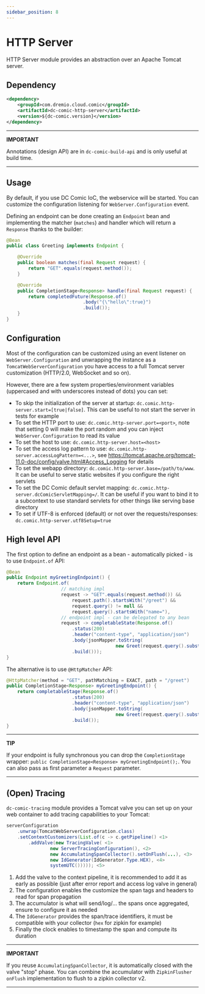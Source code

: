```yaml
---
sidebar_position: 8
---
```


# HTTP Server

HTTP Server module provides an abstraction over an Apache Tomcat server.

## Dependency

```xml
<dependency>
	<groupId>com.dremio.cloud.comic</groupId>
	<artifactId>dc-comic-http-server</artifactId>
	<version>${dc-comic.version}</version>
</dependency>
```

---
**IMPORTANT**

Annotations (design API) are in `dc-comic-build-api` and is only useful at build time.

---

## Usage

By default, if you use DC Comic IoC, the webservice will be started.
You can customize the configuration listening for `WebServer.Configuration` event.

Defining an endpoint can be done creating an `Endpoint` bean and implementing the matcher (`matches`) and handler which will return a `Response` thanks to the builder:

```java
@Bean
public class Greeting implements Endpoint {

	@Override
	public boolean matches(final Request request) {
		return "GET".equals(request.method());
	}

	@Override
	public CompletionStage<Response> handle(final Request request) {
		return completedFuture(Response.of()
							.body("{\"hello\":true}")
							.build());
	}
}
```

## Configuration

Most of the configuration can be customized using an event listener on `WebServer.Configuration` and unwrapping the instance as a `TomcatWebServerConfiguration` you have access to a full Tomcat server customization (HTTP/2.0, WebSocket and so on).

However, there are a few system properties/environment variables (uppercased and with underscores instead of dots) you can set:

* To skip the initialization of the server at startup: `dc.comic.http-server.start=[true|false]`. This can be useful to not start the server in tests for example
* To set the HTTP port to use: `dc.comic.http-server.port=<port>`, note that setting 0 will make the port random and you can inject `WebServer.Configuration` to read its value
* To set the host to use: `dc.comic.http-server.host=<host>`
* To set the access log pattern to use: `dc.comic.http-server.accessLogPattern=<...>`, see https://tomcat.apache.org/tomcat-11.0-doc/config/valve.html#Access_Logging for details
* To set the webapp directory: `dc.comic.http-server.base=/path/to/www`. It can be useful to serve static websites if you configure the right servlets
* To set the DC Comic default servlet mapping: `dc.comic.http-server.dcComicServletMapping=/`. It can be useful if you want to bind it to a subcontext to use standard servlets for other things like serving base directory
* To set if UTF-8 is enforced (default) or not over the requests/responses: `dc.comic.http-server.utf8Setup=true`

## High level API

The first option to define an endpoint as a bean - automatically picked - is to use `Endpoint.of` API:

```java
@Bean
public Endpoint myGreetingEndpoint() {
	return Endpoint.of(
					// matching impl
					request -> "GET".equals(request.method()) &&
						request.path().startsWith("/greet") &&
						request.query() != null &&
						request.query().startsWith("name="),
					// endpoint impl - can be delegated to any bean
					request -> completableState(Response.of()	
						.status(200)
						.header("content-type", "application/json")
						.body(jsonMapper.toString(
										new Greet(request.query().substring("name=".length()))))
						.build()));
}
```

The alternative is to use `@HttpMatcher` API:

```java
@HttpMatcher(method = "GET", pathMatching = EXACT, path = "/greet")
public CompletionStage<Response> myGreetingEndpoint() {
	return completableStage(Response.of()
						.status(200)
						.header("content-type", "application/json")
						.body(jsonMapper.toString(
										new Greet(request.query().substring("name=".length()))))
						.build());
}
```

---
**TIP**

If your endpoint is fully synchronous you can drop the `CompletionStage` wrapper: `public CompletionStage<Response> myGreetingEndpoint();`.
You can also pass as first parameter a `Request` parameter.

---

## (Open) Tracing

`dc-comic-tracing` module provides a Tomcat valve you can set up on your web container to add tracing capabilities to your Tomcat:

```java
serverConfiguration
	.unwrap(TomcatWebServerConfiguration.class)
	.setContextCustomizers(List.of(c -> c.getPipeline() <1>
		.addValve(new TracingValve( <1>
				new ServerTracingConfiguration(), <2>
				new AccumulatingSpanCollector().setOnFlush(...), <3>
				new IdGenerator(IdGenerator.Type.HEX), <4>
				systemUTC())))); <5>
```

1. Add the valve to the context pipeline, it is recommended to add it as early as possible (just after error report and access log valve in general)
2. The configuration enables the customize the span tags and headers to read for span propagation
3. The accumulator is what will send/log/... the spans once aggregated, ensure to configure it as needed
4. The `IdGenerator` provides the span/trace identifiers, it must be compatible with your collector (`hex` for zipkin for example)
5. Finally the clock enables to timestamp the span and compute its duration

---
**IMPORTANT**

If you reuse `AccumulatingSpanCollector`, it is automatically closed with the valve "stop" phase.
You can combine the accumulator with `ZipkinFlusher` `onFlush` implementation to flush to a zipkin collector v2.

---
